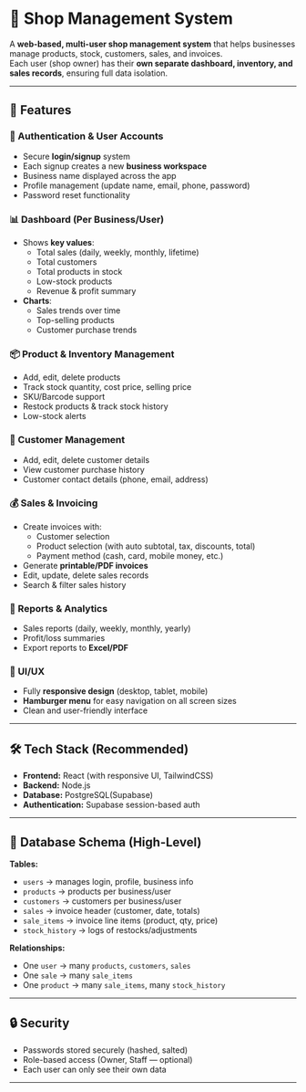 # 🏪 Shop Management System

A **web-based, multi-user shop management system** that helps businesses manage products, stock, customers, sales, and invoices.  
Each user (shop owner) has their **own separate dashboard, inventory, and sales records**, ensuring full data isolation.

---

## 🚀 Features

### 🔑 Authentication & User Accounts

- Secure **login/signup** system
- Each signup creates a new **business workspace**
- Business name displayed across the app
- Profile management (update name, email, phone, password)
- Password reset functionality

### 📊 Dashboard (Per Business/User)

- Shows **key values**:
  - Total sales (daily, weekly, monthly, lifetime)
  - Total customers
  - Total products in stock
  - Low-stock products
  - Revenue & profit summary
- **Charts**:
  - Sales trends over time
  - Top-selling products
  - Customer purchase trends

### 📦 Product & Inventory Management

- Add, edit, delete products
- Track stock quantity, cost price, selling price
- SKU/Barcode support
- Restock products & track stock history
- Low-stock alerts

### 👥 Customer Management

- Add, edit, delete customer details
- View customer purchase history
- Customer contact details (phone, email, address)

### 💰 Sales & Invoicing

- Create invoices with:
  - Customer selection
  - Product selection (with auto subtotal, tax, discounts, total)
  - Payment method (cash, card, mobile money, etc.)
- Generate **printable/PDF invoices**
- Edit, update, delete sales records
- Search & filter sales history

### 📑 Reports & Analytics

- Sales reports (daily, weekly, monthly, yearly)
- Profit/loss summaries
- Export reports to **Excel/PDF**

### 🎨 UI/UX

- Fully **responsive design** (desktop, tablet, mobile)
- **Hamburger menu** for easy navigation on all screen sizes
- Clean and user-friendly interface

---

## 🛠️ Tech Stack (Recommended)

- **Frontend:** React (with responsive UI, TailwindCSS)
- **Backend:** Node.js
- **Database:** PostgreSQL(Supabase)
- **Authentication:** Supabase session-based auth

---

## 📂 Database Schema (High-Level)

**Tables:**

- `users` → manages login, profile, business info
- `products` → products per business/user
- `customers` → customers per business/user
- `sales` → invoice header (customer, date, totals)
- `sale_items` → invoice line items (product, qty, price)
- `stock_history` → logs of restocks/adjustments

**Relationships:**

- One `user` → many `products`, `customers`, `sales`
- One `sale` → many `sale_items`
- One `product` → many `sale_items`, many `stock_history`

---

## 🔒 Security

- Passwords stored securely (hashed, salted)
- Role-based access (Owner, Staff — optional)
- Each user can only see their own data

---
